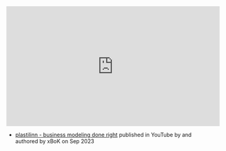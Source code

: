 
<iframe width="560" height="315" src="https://www.youtube.com/embed/bqxA7dBqQ04" title="YouTube video player" frameborder="0" allow="accelerometer; autoplay; clipboard-write; encrypted-media; gyroscope; picture-in-picture; web-share" allowfullscreen></iframe>

- [plastilinn - business modeling done right](https://www.youtube.com/watch?v=bqxA7dBqQ04) published in YouTube by  and authored by xBoK on Sep 2023


